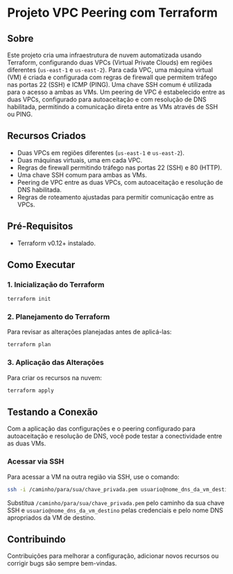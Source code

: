 # Projeto VPC Peering com Terraform

## Sobre
Este projeto cria uma infraestrutura de nuvem automatizada usando Terraform, configurando duas VPCs (Virtual Private Clouds) em regiões diferentes (`us-east-1` e `us-east-2`). Para cada VPC, uma máquina virtual (VM) é criada e configurada com regras de firewall que permitem tráfego nas portas 22 (SSH) e ICMP (PING). Uma chave SSH comum é utilizada para o acesso a ambas as VMs. Um peering de VPC é estabelecido entre as duas VPCs, configurado para autoaceitação e com resolução de DNS habilitada, permitindo a comunicação direta entre as VMs através de SSH ou PING.

## Recursos Criados
- Duas VPCs em regiões diferentes (`us-east-1` e `us-east-2`).
- Duas máquinas virtuais, uma em cada VPC.
- Regras de firewall permitindo tráfego nas portas 22 (SSH) e 80 (HTTP).
- Uma chave SSH comum para ambas as VMs.
- Peering de VPC entre as duas VPCs, com autoaceitação e resolução de DNS habilitada.
- Regras de roteamento ajustadas para permitir comunicação entre as VPCs.

## Pré-Requisitos
- Terraform v0.12+ instalado.

## Como Executar

### 1. Inicialização do Terraform
```bash
terraform init
```

### 2. Planejamento do Terraform
Para revisar as alterações planejadas antes de aplicá-las:
```bash
terraform plan
```

### 3. Aplicação das Alterações
Para criar os recursos na nuvem:
```bash
terraform apply
```

## Testando a Conexão

Com a aplicação das configurações e o peering configurado para autoaceitação e resolução de DNS, você pode testar a conectividade entre as duas VMs.

### Acessar via SSH
Para acessar a VM na outra região via SSH, use o comando:

```bash
ssh -i /caminho/para/sua/chave_privada.pem usuario@nome_dns_da_vm_destino
```

Substitua `/caminho/para/sua/chave_privada.pem` pelo caminho da sua chave SSH e `usuario@nome_dns_da_vm_destino` pelas credenciais e pelo nome DNS apropriados da VM de destino.

## Contribuindo
Contribuições para melhorar a configuração, adicionar novos recursos ou corrigir bugs são sempre bem-vindas.

